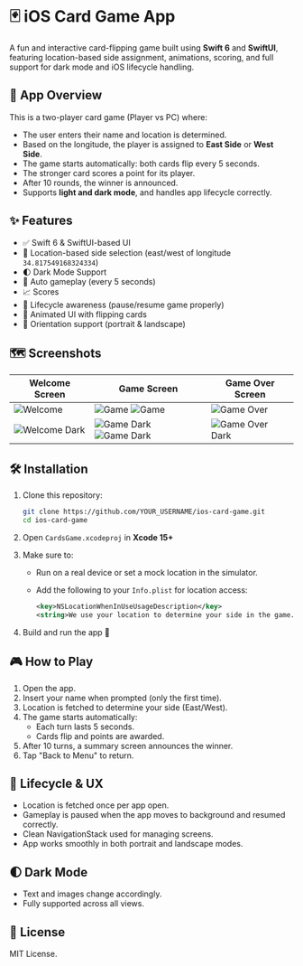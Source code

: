 # 🃏 iOS Card Game App

A fun and interactive card-flipping game built using **Swift 6** and **SwiftUI**, featuring location-based side assignment, animations, scoring, and full support for dark mode and iOS lifecycle handling.

## 📱 App Overview

This is a two-player card game (Player vs PC) where:

- The user enters their name and location is determined.
- Based on the longitude, the player is assigned to **East Side** or **West Side**.
- The game starts automatically: both cards flip every 5 seconds.
- The stronger card scores a point for its player.
- After 10 rounds, the winner is announced.
- Supports **light and dark mode**, and handles app lifecycle correctly.

## ✨ Features

- ✅ Swift 6 & SwiftUI-based UI
- 📍 Location-based side selection (east/west of longitude `34.817549168324334`)
- 🌓 Dark Mode Support
- 🎯 Auto gameplay (every 5 seconds)
- 📈 Scores
- 🔁 Lifecycle awareness (pause/resume game properly)
- 🎨 Animated UI with flipping cards
- 🧭 Orientation support (portrait & landscape)

## 🗺️ Screenshots

| Welcome Screen             | Game Screen                | Game Over Screen          |
|---------------------------|----------------------------|---------------------------|
| ![Welcome](screenshots/welcome-light.png) | ![Game](screenshots/game-light.png) ![Game](screenshots/game2-light.png) | ![Game Over](screenshots/gameover-light.png) |
| ![Welcome Dark](screenshots/welcome-dark.png) | ![Game Dark](screenshots/game-dark.png) ![Game Dark](screenshots/game2-dark.png) | ![Game Over Dark](screenshots/gameover-dark.png) |

## 🛠 Installation

1. Clone this repository:

   ```bash
   git clone https://github.com/YOUR_USERNAME/ios-card-game.git
   cd ios-card-game
   ```

2. Open `CardsGame.xcodeproj` in **Xcode 15+**

3. Make sure to:
   - Run on a real device or set a mock location in the simulator.
   - Add the following to your `Info.plist` for location access:

     ```xml
     <key>NSLocationWhenInUseUsageDescription</key>
     <string>We use your location to determine your side in the game.</string>
     ```

4. Build and run the app 🎉

## 🎮 How to Play

1. Open the app.
2. Insert your name when prompted (only the first time).
3. Location is fetched to determine your side (East/West).
4. The game starts automatically:
   - Each turn lasts 5 seconds.
   - Cards flip and points are awarded.
5. After 10 turns, a summary screen announces the winner.
6. Tap "Back to Menu" to return.

## 🧪 Lifecycle & UX

- Location is fetched once per app open.
- Gameplay is paused when the app moves to background and resumed correctly.
- Clean NavigationStack used for managing screens.
- App works smoothly in both portrait and landscape modes.

## 🌓 Dark Mode

- Text and images change accordingly.
- Fully supported across all views.

## 📜 License

MIT License.

